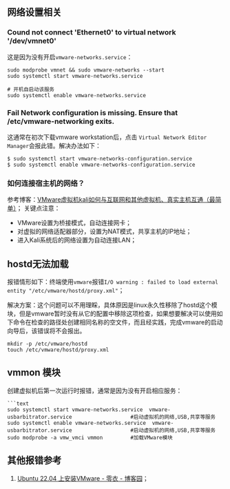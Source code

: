## 网络设置相关

### Cound not connect 'Ethernet0' to virtual network '/dev/vmnet0'

这是因为没有开启`vmware-networks.service`：
```shell
sudo modprobe vmnet && sudo vmware-networks --start
sudo systemctl start vmware-networks.service

# 开机自启动该服务
sudo systemctl enable vmware-networks.service
```

### Fail Network configuration is missing. Ensure that /etc/vmware-networking exits.
这通常在初次下载vmware workstation后，点击 `Virtual Network Editor Manager`会报此错。解决办法如下：
```shell
$ sudo systemctl start vmware-networks-configuration.service
$ sudo systemctl enable vmware-networks-configuration.service
```

### 如何连接宿主机的网络？
参考博客：[VMware虚拟机kali如何与互联网和其他虚拟机、真实主机互通（最简单）](https://blog.csdn.net/sunleibaba/article/details/128273778)；
关键点注意：
- VMware设置为桥接模式，自动连接网卡；
- 对虚拟的网络适配器部分，设置为NAT模式，共享主机的IP地址；
- 进入Kali系统后的网络设置为自动连接LAN；

## hostd无法加载
报错情形如下：终端使用`vmware`报错`I/O warning : failed to load external entity "/etc/vmware/hostd/proxy.xml"`；

解决方案：这个问题可以不用理睬，具体原因是linux永久性移除了hostd这个模块，但是vmware暂时没有从它的配置中移除这项检查，如果想要解决可以使用如下命令在检查的路径处创建相同名称的空文件，而且经实践，完成vmware的启动向导后，该错误将不会报出。
```shell
mkdir -p /etc/vmware/hostd
touch /etc/vmware/hostd/proxy.xml
```

## vmmon 模块
创建虚拟机后第一次运行时报错，通常是因为没有开启相应服务：
```shell
```text
sudo systemctl start vmware-networks.service  vmware-usbarbitrator.service                   #启动虚拟机的网络,USB,共享等服务
sudo systemctl enable vmware-networks.service  vmware-usbarbitrator.service                   #启动虚拟机的网络,USB,共享等服务
sudo modprobe -a vmw_vmci vmmon         #加载VMware模块
```


## 其他报错参考
1. [Ubuntu 22.04 上安装VMware - 零衣 - 博客园](https://www.cnblogs.com/wthuskyblog/p/16349940.html)；
